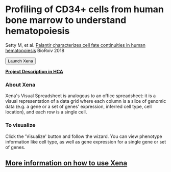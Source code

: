 # Profiling of CD34+ cells from human bone marrow to understand hematopoiesis

Setty M, et al. [Palantir characterizes cell fate continuities in human hematopoiesis](https://www.biorxiv.org/content/10.1101/385328v1) BioRxiv 2018

<button class="cohortButton">Launch Xena</button>

**[Project Description in HCA](https://data.humancellatlas.org/explore/projects/091cf39b-01bc-42e5-9437-f419a66c8a45)**

### About Xena
Xena's Visual Spreadsheet is analogous to an office spreadsheet: it is a visual representation of a data grid where each column is a slice of genomic data (e.g. a gene or a set of genes' expression, inferred cell type, cell location), and each row is a single cell.

### To visualize
Click the 'Visualize' button and follow the wizard. You can view phenotype information like cell type, as well as gene expression for a single gene or set of genes.

## [More information on how to use Xena](https://singlecell.xenabrowser.net/datapages/?markdown=https://raw.githubusercontent.com/ucscXena/cohortMetaData/master/hub_singlecellnew.xenahubs.net/example1/info.mdown)

<br>
